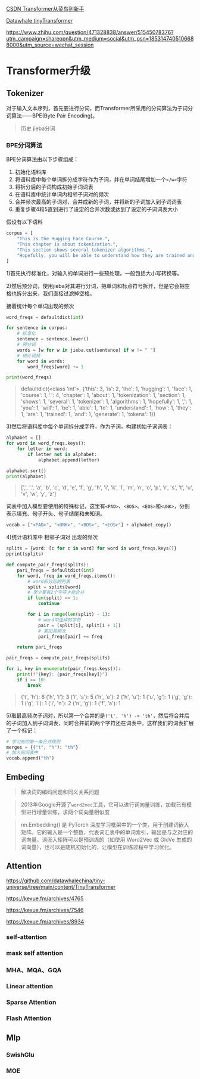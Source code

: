 [CSDN Transformer从菜鸟到新手](https://blog.csdn.net/yjw123456/article/details/135344697)

[Datawhale tinyTransformer](https://github.com/datawhalechina/tiny-universe/tree/main/content/TinyTransformer)

https://www.zhihu.com/question/471328838/answer/51545078376?utm_campaign=shareopn&utm_medium=social&utm_psn=1853147405106688000&utm_source=wechat_session



# Transformer升级



## Tokenizer

对于输入文本序列，首先要进行分词，而Transformer所采用的分词算法为子词分词算法——BPE(Byte Pair Encoding)。

> 历史 jieba分词

### BPE分词算法

BPE分词算法由以下步骤组成：

1. 初始化语料库
2. 将语料库中每个单词拆分成字符作为子词，并在单词结尾增加一个`</w>`字符
3. 将拆分后的子词构成初始子词词表
4. 在语料库中统计单词内相邻子词对的频次
5. 合并频次最高的子词对，合并成新的子词，并将新的子词加入到子词词表
6. 重复步骤4和5直到进行了设定的合并次数或达到了设定的子词词表大小

假设有以下语料

```python
corpus = [
    "This is the Hugging Face Course.",
    "This chapter is about tokenization.",
    "This section shows several tokenizer algorithms.",
    "Hopefully, you will be able to understand how they are trained and generate tokens.",
]
```



1)首先执行标准化，对输入的单词进行一些预处理，一般包括大小写转换等。

2)然后预分词，使用jieba对其进行分词，把单词和标点符号拆开，但是它会把空格也拆分出来，我们直接过滤掉空格。

接着统计每个单词出现的频次

```python
word_freqs = defaultdict(int)

for sentence in corpus:
    # 标准化
    sentence = sentence.lower()
    # 预分词
    words = [w for w in jieba.cut(sentence) if w != " "]
    # 统计词频
    for word in words:
        word_freqs[word] += 1

print(word_freqs)
```

> defaultdict(<class 'int'>, {'this': 3, 'is': 2, 'the': 1, 'hugging': 1, 'face': 1, 'course': 1, '.': 4, 'chapter': 1, 'about': 1, 'tokenization': 1, 'section': 1, 'shows': 1, 'several': 1, 'tokenizer': 1, 'algorithms': 
> 1, 'hopefully': 1, ',': 1, 'you': 1, 'will': 1, 'be': 1, 'able': 1, 'to': 1, 'understand': 1, 'how': 1, 'they': 1, 'are': 1, 'trained': 1, 'and': 1, 'generate': 1, 'tokens': 1})

3)然后将语料库中每个单词拆分成字符，作为子词，构建初始子词词表：

```python
alphabet = []
for word in word_freqs.keys():
    for letter in word:
        if letter not in alphabet:
            alphabet.append(letter)

alphabet.sort()
print(alphabet)
```

> [',', '.', 'a', 'b', 'c', 'd', 'e', 'f', 'g', 'h', 'i', 'k', 'l', 'm', 'n', 'o', 'p', 'r', 's', 't', 'u', 'v', 'w', 'y', 'z']

词表中加入模型要使用的特殊标记，这里有`<PAD>`、`<BOS>`、`<EOS>`和`<UNK>`，分别表示填充、句子开头、句子结尾和未知词。

```python
vocab = ["<PAD>", "<UNK>", "<BOS>", "<EOS>"] + alphabet.copy()
```

4)统计语料库中 相邻子词对 出现的频次

```python
splits = {word: [c for c in word] for word in word_freqs.keys()}
pprint(splits)
```

```python
def compute_pair_freqs(splits):
    pari_freqs = defaultdict(int)
    for word, freq in word_freqs.items():
        # word拆分后的列表
        split = splits[word]
        # 至少要有2个字符才能合并
        if len(split) == 1:
            continue

        for i in range(len(split) - 1):
            # word中连续的字符
            pair = (split[i], split[i + 1])
            # 累加其频次
            pari_freqs[pair] += freq

    return pari_freqs

pair_freqs = compute_pair_freqs(splits)

for i, key in enumerate(pair_freqs.keys()):
    print(f"{key}: {pair_freqs[key]}")
    if i >= 10:
        break
```

> ('t', 'h'): 6
> ('h', 'i'): 3
> ('i', 's'): 5
> ('h', 'e'): 2
> ('h', 'u'): 1
> ('u', 'g'): 1
> ('g', 'g'): 1
> ('g', 'i'): 1
> ('i', 'n'): 2
> ('n', 'g'): 1
> ('f', 'a'): 1

5)取最高频次子词对，所以第一个合并的是`('t', 'h') -> 'th'`，然后将合并后的子词加入到子词词表，同时合并前的两个字符还在词表中，这样我们的词表扩展了一个标记：

```python
# 学习到的第一条合并规则
merges = {("t", "h"): "th"}
# 加入到词表中
vocab.append("th")
```







## Embeding

> 解决词的编码问题和同义关系问题

> 2013年Google开源了`word2vec`工具，它可以进行词向量训练，加载已有模型进行增量训练，求两个词向量相似度

> nn.Embedding() 是 PyTorch 深度学习框架中的一个类，用于创建词嵌入矩阵。它的输入是一个整数，代表词汇表中的单词索引，输出是与之对应的词向量。词嵌入矩阵可以是预训练的（如使用 Word2Vec 或 GloVe 生成的词向量），也可以是随机初始化的，让模型在训练过程中学习优化。
>









## Attention

https://github.com/datawhalechina/tiny-universe/tree/main/content/TinyTransformer

https://kexue.fm/archives/4765

https://kexue.fm/archives/7546

https://kexue.fm/archives/8934

### self-attention



### mask self attention



### MHA、MQA、GQA



### Linear attention



### Sparse Attention



### Flash Attention





## Mlp



### SwishGlu



### MOE



